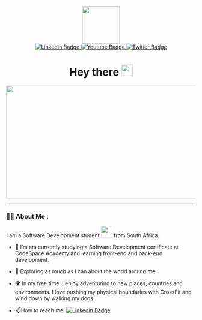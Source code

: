 <div id="header" align="center">
  <img src="https://media.giphy.com/media/M9gbBd9nbDrOTu1Mqx/giphy.gif" width="100"/>
  <div id="badges">
  <a href="your-linkedin-URL">
    <img src="https://img.shields.io/badge/LinkedIn-blue?style=for-the-badge&logo=linkedin&logoColor=white" alt="LinkedIn Badge"/>
  </a>
  <a href="your-youtube-URL">
    <img src="https://img.shields.io/badge/YouTube-red?style=for-the-badge&logo=youtube&logoColor=white" alt="Youtube Badge"/>
  </a>
  <a href="your-twitter-URL">
    <img src="https://img.shields.io/badge/Twitter-blue?style=for-the-badge&logo=twitter&logoColor=white" alt="Twitter Badge"/>
  </a>
</div>
  <img src="https://komarev.com/ghpvc/?username=nicoledeklerk&style=flat-square&color=blue" alt=""/>
  <h1>
  Hey there
  <img src="https://media.giphy.com/media/hvRJCLFzcasrR4ia7z/giphy.gif" width="30px"/>
</h1>
</div>
<div align="center">
  <img src="https://i.giphy.com/media/v1.Y2lkPTc5MGI3NjExbnEwZ216bDRjMnhocDZ0ZG1jcWJ0OXd3OXVqOGNkcGd4bnc1dzZmciZlcD12MV9pbnRlcm5hbF9naWZfYnlfaWQmY3Q9Zw/L8K62iTDkzGX6/giphy.gif" width="600" height="300"/>
</div>

---

### :woman_technologist: About Me :
I am a Software Development student <img src="https://media.giphy.com/media/WUlplcMpOCEmTGBtBW/giphy.gif" width="30"> from South Africa.

- :open_book: I’m am currently studying a Software Development certificate at CodeSpace Academy and learning front-end and back-end development.

- :seedling: Exploring as much as I can about the world around me.

- :earth_africa: In my free time, I enjoy adventuring to new places, countries and environments. I love pushing my physical boundaries with CrossFit and wind down by walking my dogs.

- :mailbox:How to reach me: [![Linkedin Badge](https://img.shields.io/badge/LinkedIn-blue?style=flat&logo=Linkedin&logoColor=white)](https://www.linkedin.com/in/nicole-natalie-de-klerk-6386032a2)
